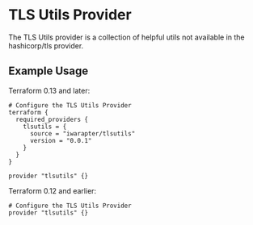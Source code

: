 # TLS Utils Provider

The TLS Utils provider is a collection of helpful utils not available in the hashicorp/tls provider.

## Example Usage
Terraform 0.13 and later:
```hcl
# Configure the TLS Utils Provider
terraform {
  required_providers {
    tlsutils = {
      source = "iwarapter/tlsutils"
      version = "0.0.1"
    }
  }
}

provider "tlsutils" {}
```
Terraform 0.12 and earlier:
```hcl
# Configure the TLS Utils Provider
provider "tlsutils" {}
```
